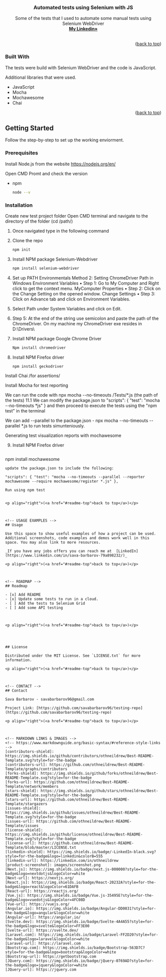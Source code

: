 
  <h3 align="center">Automated tests using Selenium with JS</h3>

  <p align="center">
    Some of the tests that I used to automate some manual tests using Selenium WebDriver
    <br />
    <a href="https://www.linkedin.com/in/sava-barbarov-79a898232/"><strong>My Linkedin»</strong></a>
    <br />
    <br />
  </p>
</div>



<p align="right">(<a href="#readme-top">back to top</a>)</p>



### Built With

The tests were build with Selenium WebDriver and the code is JavaScript.

Additional libraries that were used.

* JavaScript
* Mocha
* Mochawesome
* Chai


<p align="right">(<a href="#readme-top">back to top</a>)</p>



<!-- GETTING STARTED -->
## Getting Started

Follow the step-by-step to set up the working enviorment.

### Prerequisites

Install Node.js from the website https://nodejs.org/en/

Open CMD Promt and check the version
* npm
  ```sh
  node --v
  ```

### Installation

Create new test project folder
Open CMD terminal and navigate to the directory of the folder (cd /path/)


1. Once navigated type in the following command
2. Clone the repo
   ```sh
   npm init
   ```
3. Install NPM package Selenium-Webdriver
   ```sh
   npm install selenium-webdriver
   ```
4. Set up PATH Environmentals Method 2: Setting ChromeDriver Path in Windows Environment Variables • Step 1: Go to My Computer and Right click to get the context menu. MyComputer Properties • Step 2: Click on the Change Setting on the opened window. Change Settings • Step 3: Click on Advance tab and click on Environment Variables.

5. Select Path under System Variables and click on Edit.

6. Step 5: At the end of the string use semicolon and paste the path of the ChromeDriver. On my machine my ChromeDriver exe resides in D:\Drivers\


7. Install NPM package Google Chrome Driver
   ```sh
   Npm install chromedriver
   ```

8. Install NPM Firefox driver
   ```sh
   npm install geckodriver
   ```

Install Chai /for assertions/

Install Mocha for test reporting

We can run the code with npx mocha --no-timeouts /Tests/*.js (the path of the tests) 11.1 We can modify the package.json to "scripts": { "test": "mocha --no-timeouts *js" }
and then proceed to execute the tests using the "npm test" in the terminal


We can add --parallel to the package.json - npx mocha --no-timeouts --parallel *.js to run tests simunteniously.




Generating test visualization reports with mochawesome 

9. Install NPM Firefox driver
   ```sh
  npm install mochawesome
   ```
update the package.json to include the following:

"scripts": { "test": "mocha --no-timeouts --parallel --reporter mochawesome --require mochawesome/register *.js" },

Run using npm test


<p align="right">(<a href="#readme-top">back to top</a>)</p>



<!-- USAGE EXAMPLES -->
## Usage

Use this space to show useful examples of how a project can be used. Additional screenshots, code examples and demos work well in this space. You may also link to more resources.

_If you have any jobs offers you can reach me at  [LinkedIn](https://www.linkedin.com/in/sava-barbarov-79a898232/)_

<p align="right">(<a href="#readme-top">back to top</a>)</p>



<!-- ROADMAP -->
## Roadmap

- [x] Add README
- [x] Update some tests to run in a cloud.
- [ ] Add the tests to Selenium Grid
- [ ] Add some API testing



<p align="right">(<a href="#readme-top">back to top</a>)</p>




## License

Distributed under the MIT License. See `LICENSE.txt` for more information.

<p align="right">(<a href="#readme-top">back to top</a>)</p>



<!-- CONTACT -->
## Contact

Sava Barbarov - savabarbarov96@gmail.com

Project Link: [https://github.com/savabarbarov96/testing-repo](https://github.com/savabarbarov96/testing-repo)

<p align="right">(<a href="#readme-top">back to top</a>)</p>



<!-- MARKDOWN LINKS & IMAGES -->
<!-- https://www.markdownguide.org/basic-syntax/#reference-style-links -->
[contributors-shield]: https://img.shields.io/github/contributors/othneildrew/Best-README-Template.svg?style=for-the-badge
[contributors-url]: https://github.com/othneildrew/Best-README-Template/graphs/contributors
[forks-shield]: https://img.shields.io/github/forks/othneildrew/Best-README-Template.svg?style=for-the-badge
[forks-url]: https://github.com/othneildrew/Best-README-Template/network/members
[stars-shield]: https://img.shields.io/github/stars/othneildrew/Best-README-Template.svg?style=for-the-badge
[stars-url]: https://github.com/othneildrew/Best-README-Template/stargazers
[issues-shield]: https://img.shields.io/github/issues/othneildrew/Best-README-Template.svg?style=for-the-badge
[issues-url]: https://github.com/othneildrew/Best-README-Template/issues
[license-shield]: https://img.shields.io/github/license/othneildrew/Best-README-Template.svg?style=for-the-badge
[license-url]: https://github.com/othneildrew/Best-README-Template/blob/master/LICENSE.txt
[linkedin-shield]: https://img.shields.io/badge/-LinkedIn-black.svg?style=for-the-badge&logo=linkedin&colorB=555
[linkedin-url]: https://linkedin.com/in/othneildrew
[product-screenshot]: images/screenshot.png
[Next.js]: https://img.shields.io/badge/next.js-000000?style=for-the-badge&logo=nextdotjs&logoColor=white
[Next-url]: https://nextjs.org/
[React.js]: https://img.shields.io/badge/React-20232A?style=for-the-badge&logo=react&logoColor=61DAFB
[React-url]: https://reactjs.org/
[Vue.js]: https://img.shields.io/badge/Vue.js-35495E?style=for-the-badge&logo=vuedotjs&logoColor=4FC08D
[Vue-url]: https://vuejs.org/
[Angular.io]: https://img.shields.io/badge/Angular-DD0031?style=for-the-badge&logo=angular&logoColor=white
[Angular-url]: https://angular.io/
[Svelte.dev]: https://img.shields.io/badge/Svelte-4A4A55?style=for-the-badge&logo=svelte&logoColor=FF3E00
[Svelte-url]: https://svelte.dev/
[Laravel.com]: https://img.shields.io/badge/Laravel-FF2D20?style=for-the-badge&logo=laravel&logoColor=white
[Laravel-url]: https://laravel.com
[Bootstrap.com]: https://img.shields.io/badge/Bootstrap-563D7C?style=for-the-badge&logo=bootstrap&logoColor=white
[Bootstrap-url]: https://getbootstrap.com
[JQuery.com]: https://img.shields.io/badge/jQuery-0769AD?style=for-the-badge&logo=jquery&logoColor=white
[JQuery-url]: https://jquery.com 
